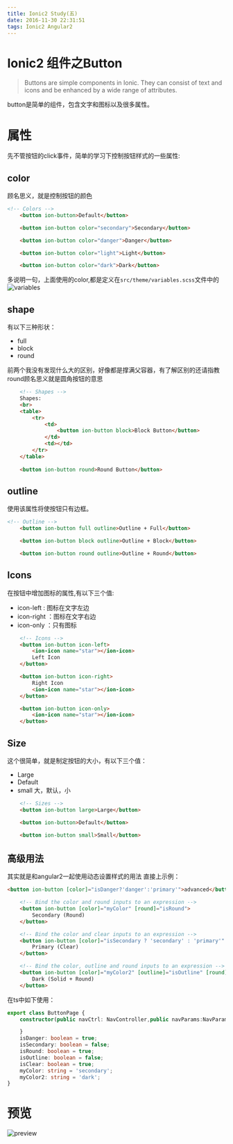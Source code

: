 ```yaml
---
title: Ionic2 Study(五)
date: 2016-11-30 22:31:51
tags: Ionic2 Angular2
---
```


# Ionic2 组件之Button
> Buttons are simple components in Ionic. They can consist of text and icons and be enhanced by a wide range of attributes.

button是简单的组件，包含文字和图标以及很多属性。

# 属性
先不管按钮的click事件，简单的学习下控制按钮样式的一些属性:

## color
顾名思义，就是控制按钮的颜色
``` html
<!-- Colors -->
	<button ion-button>Default</button>

	<button ion-button color="secondary">Secondary</button>

	<button ion-button color="danger">Danger</button>

	<button ion-button color="light">Light</button>

	<button ion-button color="dark">Dark</button>
```

多说明一句，上面使用的color,都是定义在`src/theme/variables.scss`文件中的
![variables](ionic2.png)

## shape
有以下三种形状：
- full
- block
- round

前两个我没有发现什么大的区别，好像都是撑满父容器，有了解区别的还请指教
round顾名思义就是圆角按钮的意思
``` html
	<!-- Shapes -->
	Shapes:
	<br>
	<table>
		<tr>
			<td>	
				<button ion-button block>Block Button</button>
			</td>
			<td></td>
		</tr>
	</table>
	
	<button ion-button round>Round Button</button>
```
## outline
使用该属性将使按钮只有边框。
``` html
<!-- Outline -->
	<button ion-button full outline>Outline + Full</button>

	<button ion-button block outline>Outline + Block</button>

	<button ion-button round outline>Outline + Round</button>
```

## Icons
在按钮中增加图标的属性,有以下三个值:
- icon-left  : 图标在文字左边
- icon-right ：图标在文字右边
- icon-only  ：只有图标

``` html
	<!-- Icons -->
	<button ion-button icon-left>
		<ion-icon name="star"></ion-icon>
		Left Icon
	</button>

	<button ion-button icon-right>
		Right Icon
		<ion-icon name="star"></ion-icon>
	</button>

	<button ion-button icon-only>
		<ion-icon name="star"></ion-icon>
	</button>
```

## Size
这个很简单，就是制定按钮的大小，有以下三个值：
- Large
- Default
- small
大，默认，小
``` html
	<!-- Sizes -->
	<button ion-button large>Large</button>

	<button ion-button>Default</button>

	<button ion-button small>Small</button>
```

## 高级用法
其实就是和angular2一起使用动态设置样式的用法
直接上示例：
``` html 
<button ion-button [color]="isDanger?'danger':'primary'">advanced</button>

	<!-- Bind the color and round inputs to an expression -->
	<button ion-button [color]="myColor" [round]="isRound">
		Secondary (Round)
	</button>

	<!-- Bind the color and clear inputs to an expression -->
	<button ion-button [color]="isSecondary ? 'secondary' : 'primary'"  [clear]="isClear">
		Primary (Clear)
	</button>

	<!-- Bind the color, outline and round inputs to an expression -->
	<button ion-button [color]="myColor2" [outline]="isOutline" [round]="isRound">
		Dark (Solid + Round)
	</button>
```
在ts中如下使用：
``` TypeScript
export class ButtonPage {
	constructor(public navCtrl: NavController,public navParams:NavParams) {

	}
	isDanger: boolean = true;
	isSecondary: boolean = false;
	isRound: boolean = true;
	isOutline: boolean = false;
	isClear: boolean = true;
	myColor: string = 'secondary';
	myColor2: string = 'dark';
}
```
# 预览
![preview](ionic1.png)